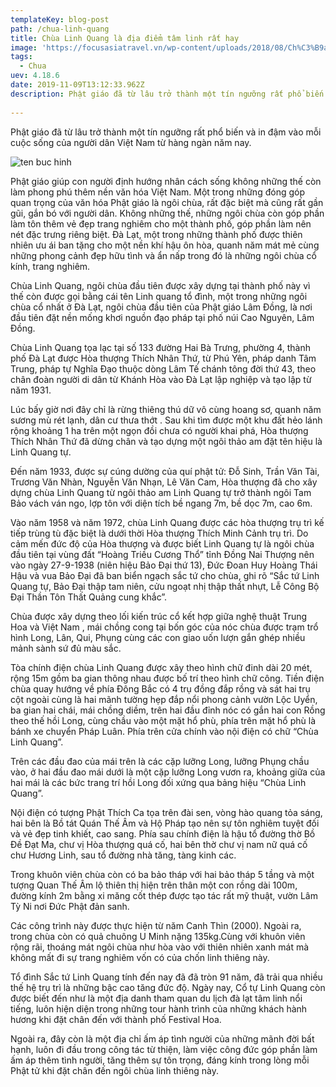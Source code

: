 ```yaml
---
templateKey: blog-post
path: /chua-linh-quang
title: Chùa Linh Quang là địa điểm tâm linh rất hay
image: 'https://focusasiatravel.vn/wp-content/uploads/2018/08/Ch%C3%B9a-Linh-%E1%BA%A4n.jpg' 
tags:
  - Chua
uev: 4.18.6
date: 2019-11-09T13:12:33.962Z
description: Phật giáo đã từ lâu trở thành một tín ngưỡng rất phổ biến và in đậm vào mỗi cuộc sống của người dân Việt Nam từ hàng ngàn năm nay.
 
---
```


Phật giáo đã từ lâu trở thành một tín ngưỡng rất phổ biến và in đậm vào mỗi cuộc sống của người dân Việt Nam từ hàng ngàn năm nay.

![ten buc hinh](https://bazantravel.com/cdn/medias/uploads/21/21733-chua_linh_quang_1_hotelbooking_com_vn-600x450.jpg "ten buc hinh")

Phật giáo giúp con người định hướng nhân cách sống không những thế còn làm phong phú thêm nền văn hóa Việt Nam. Một trong những đóng góp quan trọng của văn hóa Phật giáo là ngôi chùa, rất đặc biệt mà cũng rất gần gũi, gắn bó với người dân. Không những thế, những ngôi chùa còn góp phần làm tôn thêm vẻ đẹp trang nghiêm cho một thành phố, góp phần làm nên nét đặc trưng riêng biệt. Đà Lạt, một trong những thành phố được thiên nhiên ưu ái ban tặng cho một nền khí hậu ôn hòa, quanh năm mát mẻ cùng những phong cảnh đẹp hữu tình và ẩn nấp trong đó là những ngôi chùa cổ kính, trang nghiêm.

Chùa Linh Quang, ngôi chùa đầu tiên được xây dựng tại thành phố này vì thế còn được gọi bằng cái tên Linh quang tổ đình, một trong những ngôi chùa cổ nhất ở Đà Lạt, ngôi chùa đầu tiên của Phật giáo Lâm Đồng, là nơi đầu tiên đặt nền mống khơi nguồn đạo pháp tại phố núi Cao Nguyên, Lâm Đồng.

Chùa Linh Quang tọa lạc tại số 133 đường Hai Bà Trưng, phường 4, thành phố Đà Lạt được Hòa thượng Thích Nhân Thứ, từ Phú Yên, pháp danh Tâm Trung, pháp tự Nghĩa Đạo thuộc dòng Lâm Tế chánh tông đời thứ 43, theo chân đoàn người di dân từ Khánh Hòa vào Đà Lạt lập nghiệp và tạo lập từ năm 1931.


Lúc bấy giờ nơi đây chỉ là rừng thiêng thú dữ vô cùng hoang sơ, quanh năm sương mù rét lạnh, dân cư thưa thớt . Sau khi tìm được một khu đất hẻo lánh rộng khoảng 1 ha trên một ngọn đồi chưa có người khai phá, Hòa thượng Thích Nhân Thứ đã dừng chân và tạo dựng một ngôi thảo am đặt tên hiệu là Linh Quang tự.

Đến năm 1933, được sự cúng dường của quí phật tử: Đỗ Sinh, Trần Văn Tài, Trương Văn Nhàn, Nguyễn Văn Nhạn, Lê Văn Cam, Hòa thượng đã cho xây dựng chùa Linh Quang từ ngôi thảo am Linh Quang tự trở thành ngôi Tam Bảo vách ván ngo, lợp tôn với diện tích bề ngang 7m, bề dọc 7m, cao 6m.

Vào năm 1958 và năm 1972, chùa Linh Quang được các hòa thượng trụ trì kế tiếp trùng tù đặc biệt là dưới thời  Hòa thượng Thích Minh Cảnh trụ trì. Do cảm mến đức độ của Hòa thượng và được biết Linh Quang tự  là ngôi chùa đầu tiên tại vùng đất “Hoàng Triều Cương Thổ” tỉnh Đồng Nai Thượng nên vào ngày  27-9-1938 (niên hiệu Bảo Đại thứ 13), Đức Đoan Huy Hoàng Thái Hậu và vua Bảo Đại đã ban biển ngạch sắc tứ cho chùa, ghi rõ “Sắc tứ Linh Quang tự, Bảo Đại thập tam niên, cửu ngoạt nhị thập thất nhựt, Lễ Công Bộ Đại Thần Tôn Thất Quảng cung khắc”.

Chùa được xây dựng theo lối kiến trúc cổ kết hợp giữa nghệ thuật Trung Hoa và Việt Nam , mái chồng cong tại bốn góc của nóc chùa được trạm trổ hình Long, Lân, Qui, Phụng cùng các con giao uốn lượn gắn ghép nhiều mảnh sành sứ đủ màu sắc.

Tòa chính điện chùa Linh Quang  được xây theo hình chữ đinh dài 20 mét, rộng 15m gồm ba gian thông nhau được bố trí theo hình chữ công. Tiền điện  chùa quay hướng về phía Đông Bắc có 4 trụ đồng đắp rồng và sát hai trụ cột ngoài cùng là hai mãnh tường hẹp đắp nổi phong cảnh vườn Lộc Uyển, ba gian hai chái, mái chồng diềm, trên hai đầu  đỉnh nóc có gắn hai con Rồng theo thế hồi Long, cùng chầu vào một mặt hổ phù, phía trên mặt hổ phù là bánh xe chuyển Pháp Luân. Phía trên cửa chính vào nội điện có chữ “Chùa Linh Quang”.


Trên các đầu đao của mái trên là các cặp lưỡng Long, lưỡng Phụng chầu vào, ở hai đầu đao mái dưới là một cặp lưỡng Long vươn ra, khoảng giữa của hai mái là các bức trang trí hồi Long đối xứng qua bảng hiệu “Chùa Linh Quang”.

Nội điện có tượng Phật Thích Ca tọa trên đài sen, vòng hào quang tỏa sáng, hai bên là Bồ tát Quán Thế Âm và Hộ Pháp tạo nên sự tôn nghiêm tuyệt đối và vẻ đẹp tinh khiết, cao sang. Phía sau chính điện là hậu tổ đường thờ Bồ Đề Đạt Ma, chư vị Hòa thượng quá cố, hai bên thờ chư vị nam nữ quá cố chư Hương Linh, sau tổ đường nhà tăng, tàng kinh các.

Trong khuôn viên chùa còn có ba bảo tháp với hai bảo tháp 5 tầng và một tượng Quan Thế Âm lộ thiên thị hiện trên thân một con rồng dài 100m, đường kính 2m bằng xi măng cốt thép được tạo tác rất mỹ thuật, vườn Lâm Tỳ Ni nơi Đức Phật đản sanh.


Các công trình này được thực hiện từ năm Canh Thìn (2000). Ngoài ra, trong chùa còn có quả chuông U Minh nặng 135kg.Cùng với khuôn viên rộng rãi, thoáng mát ngôi chùa như hòa vào với thiên nhiên xanh mát mà không mất đi sự trang nghiêm vốn có của chốn linh thiêng này.

Tổ đình Sắc tứ Linh Quang tính đến nay đã đã tròn 91 năm, đã trải qua nhiều thế hệ trụ trì là những bậc cao tăng đức độ. Ngày nay, Cổ tự Linh Quang còn được biết đến như là một địa danh tham quan du lịch đà lạt tâm linh nổi tiếng, luôn hiện diện trong những tour hành trình của những khách hành hương khi đặt chân đến với thành phố Festival Hoa.

Ngoài ra, đây còn là một địa chỉ ấm áp tình người của những mãnh đời bất hạnh, luôn đi đầu trong công tác từ thiện, làm việc công đức góp phần làm ấm áp thêm tình người, tăng thêm sự tôn trọng, đáng kính trong lòng mỗi Phật tử khi đặt chân đến ngôi chùa linh thiêng này.